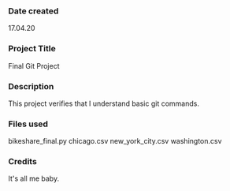 ### Date created
17.04.20

### Project Title
Final Git Project

### Description
This project verifies that I understand basic git commands.

### Files used
bikeshare_final.py
chicago.csv
new_york_city.csv
washington.csv

### Credits
It's all me baby.
